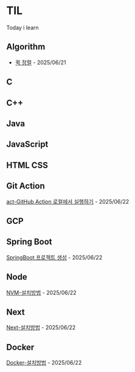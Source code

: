 # TIL
Today i learn


## Algorithm
- [퀵 정렬](https://github.com/ljh3648/TIL/blob/main/Algorithm/sort/quick-sort.md) - 2025/06/21

## C

## C++

## Java

## JavaScript

## HTML CSS

## Git Action
[act-GitHub Action 로컬에서 실행하기](https://github.com/ljh3648/TIL/blob/main/GitHubAction/act.md) - 2025/06/22


## GCP

## Spring Boot
[SpringBoot 프로젝트 생성](https://github.com/ljh3648/TIL/blob/main/SpringBoot/SpringBoot-initalizr.md) - 2025/06/22

## Node
[NVM-설치방법](https://github.com/ljh3648/TIL/blob/main/Node/NVM-install.md) - 2025/06/22


## Next
[Next-설치방법](https://github.com/ljh3648/TIL/blob/main/Next/Next-install.md) - 2025/06/22


## Docker
[Docker-설치방법](https://github.com/ljh3648/TIL/blob/main/Docker/Docker-install.md) - 2025/06/22
